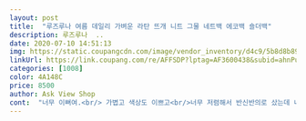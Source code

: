```yaml
---
layout: post 
title:  "루즈루나 여름 데일리 가벼운 라탄 뜨개 니트 그물 네트백 에코백 숄더백" 
description: 루즈루나  ..
date: 2020-07-10 14:51:13 
img: https://static.coupangcdn.com/image/vendor_inventory/d4c9/5b8d8b891ca053247554d6b638a078e6dd8f93f3eb738c1e5668a38a90c4.jpg 
linkUrl: https://link.coupang.com/re/AFFSDP?lptag=AF3600438&subid=ahnPublicAsk&pageKey=1548820605&itemId=2650771894&vendorItemId=70895862632&traceid=V0-113-6ab06f7a1c943b51 
categories: [1008] 
color: 4A148C 
price: 8500 
author: Ask View Shop 
cont:  "너무 이뻐여.<br/> 가볍고 색상도 이쁘고<br/>너무 저렴해서 반신반의로 샀는데 너무 좋아요 물건 넣으니 적당히 쳐져요 여름에 자주 매겠어요<br/>물건도 많이 들어가요.<br/> 주변에서 너무 이쁘데요.<br/><br/>사이즈가 좀 작은데 괜찮아요여름에 들기 좋아요!<br/>" 
---
```

